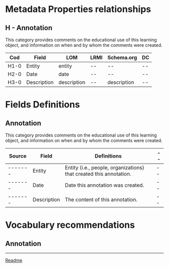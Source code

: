 # Metadata Properties relationships

## H - Annotation
This category provides comments on the educational use of this learning object, and information on when and by whom the comments were created.

| Cod  | Field       | LOM         | LRMI | Schema.org  | DC
| ---- | ----------- | ----------- | ---- | ----------- | --
| H1-0 | Entity      | entity      | --   | --          | --
| H2-0 | Date        | date        | --   | --          | --
| H3-0 | Description | description | --   | description | --

# Fields Definitions

## Annotation
This category provides comments on the educational use of this learning object, and information on when and by whom the comments were created.

| Source  | Field       | Definitions | --
| ------- | ----------- | ----------- | --
| ------- | Entity      | Entity (i.e., people, organizations) that created this annotation. | --
| ------- | Date        | Date this annotation was created. | --
| ------- | Description | The content of this annotation. | --

# Vocabulary recommendations


## Annotation


---

[Readme](/Readme.md)
